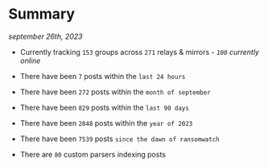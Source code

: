 
# Summary
_september 26th, 2023_

- Currently tracking `153` groups across `271` relays & mirrors - _`100` currently online_

- There have been `7` posts within the `last 24 hours`

- There have been `272` posts within the `month of september`

- There have been `829` posts within the `last 90 days`

- There have been `2848` posts within the `year of 2023`

- There have been `7539` posts `since the dawn of ransomwatch`

- There are `80` custom parsers indexing posts
